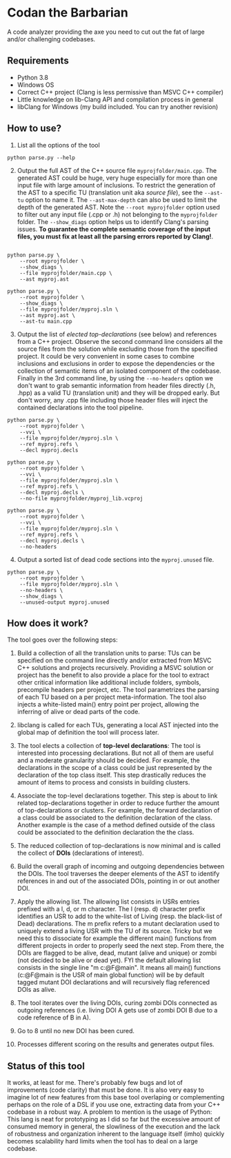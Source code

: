 # Codan the Barbarian
A code analyzer providing the axe you need to cut out the fat of large and/or challenging codebases.

## Requirements
- Python 3.8
- Windows OS
- Correct C++ project (Clang is less permissive than MSVC C++ compiler)
- Little knowledge on lib-Clang API and compilation process in general
- libClang for Windows (my build included. You can try another revision)

## How to use?
1. List all the options of the tool
```
python parse.py --help
```

2. Output the full AST of the C++ source file `myprojfolder/main.cpp`. The generated AST could be huge, very huge especially for more than one input file with large amount of inclusions. To restrict the generation of the AST to a specific TU (translation unit aka *source file*), see the `--ast-tu` option to name it. The `--ast-max-depth` can also be used to limit the depth of the generated AST. Note the `--root myprojfolder` option used to filter out any input file (.cpp or .h) not belonging to the `myprojfolder` folder. The `--show_diags` option helps us to identify Clang's parsing issues. **To guarantee the complete semantic coverage of the input files, you must fix at least all the parsing errors reported by Clang!**.
```

python parse.py \
    --root myprojfolder \
    --show_diags \
    --file myprojfolder/main.cpp \
    --ast myproj.ast
   
python parse.py \
    --root myprojfolder \
    --show_diags \
    --file myprojfolder/myproj.sln \
    --ast myproj.ast \
    --ast-tu main.cpp
```

3. Output the list of *elected top-declarations* (see below) and references from a C++ project. Observe the second command line considers all the source files from the solution while excluding those from the specified project. It could be very convenient in some cases to combine inclusions and exclusions in order to expose the dependencies or the collection of semantic items of an isolated component of the codebase. Finally in the 3rd command line, by using the `--no-headers` option we don't want to grab semantic information from header files directly (.h, .hpp) as a valid TU (translation unit) and they will be dropped early. But don't worry, any .cpp file including those header files will inject the contained declarations into the tool pipeline.
```
python parse.py \
    --root myprojfolder \
    --vvi \
    --file myprojfolder/myproj.sln \
    --ref myproj.refs \
    --decl myproj.decls

python parse.py \
    --root myprojfolder \
    --vvi \
    --file myprojfolder/myproj.sln \
    --ref myproj.refs \
    --decl myproj.decls \
    --no-file myprojfolder/myproj_lib.vcproj

python parse.py \
    --root myprojfolder \
    --vvi \
    --file myprojfolder/myproj.sln \
    --ref myproj.refs \
    --decl myproj.decls \
    --no-headers
```

4. Output a sorted list of dead code sections into the `myproj.unused` file.
```
python parse.py \
    --root myprojfolder \
    --file myprojfolder/myproj.sln \
    --no-headers \
    --show_diags \
    --unused-output myproj.unused
```

## How does it work?
The tool goes over the following steps:

1. Build a collection of all the translation units to parse: TUs can be specified on the command line directly and/or extracted from MSVC C++ solutions and projects recursively. Providing a MSVC solution or project has the benefit to also provide a place for the tool to extract other critical information like additional include folders, symbols, precompile headers per project, etc. The tool parametrizes the parsing of each TU based on a per project meta-information. The tool also injects a white-listed main() entry point per project, allowing the inferring of alive or dead parts of the code.

2. libclang is called for each TUs, generating a local AST injected into the global map of definition the tool will process later.

3. The tool elects a collection of **top-level declarations**: The tool is interested into processing declarations. But not all of them are useful and a moderate granularity should be decided. For example, the declarations in the scope of a class could be just represented by the declaration of the top class itself. This step drastically reduces the amount of items to process and consists in building clusters.

4. Associate the top-level declarations together. This step is about to link related top-declarations together in order to reduce further the amount of top-declarations or clusters. For example, the forward declaration of a class could be associated to the definition declaration of the class. Another example is the case of a method defined outside of the class could be associated to the definition declaration the the class.

5. The reduced collection of top-declarations is now minimal and is called the collect of **DOIs** (declarations of interest).

6. Build the overall graph of incoming and outgoing dependencies between the DOIs. The tool traverses the deeper elements of the AST to identify references in and out of the associated DOIs, pointing in or out another DOI.

7. Apply the allowing list. The allowing list consists in USRs entries prefixed with a l, d, or m character. The l (resp. d) character prefix identifies an USR to add to the white-list of Living (resp. the black-list of Dead) declarations. The m prefix refers to a mutant declaration used to uniquely extend a living USR with the TU of its source. Tricky but we need this to dissociate for example the different main() functions from different projects in order to properly seed the next step. From there, the DOIs are flagged to be alive, dead, mutant (alive and unique) or zombi (not decided to be alive or dead yet). FYI the default allowing list consists in the single line "m c:@F@main". It means all main() functions (c:@F@main is the USR of main global function) will be by default tagged mutant DOI declarations and will recursively flag referenced DOIs as alive.

8. The tool iterates over the living DOIs, curing zombi DOIs connected as outgoing references (i.e. living DOI A gets use of zombi DOI B due to a code reference of B in A).

9. Go to 8 until no new DOI has been cured.

10. Processes different scoring on the results and generates output files.

## Status of this tool
It works, at least for me. There's probably few bugs and lot of improvements (code clarity) that must be done. It is also very easy to imagine lot of new features from this base tool overlaping or complementing perhaps on the role of a DSL if you use one, extracting data from your C++ codebase in a robust way.
A problem to mention is the usage of Python: This lang is neat for prototyping as I did so far but the excessive amount of consumed memory in general, the slowliness of the execution and the lack of robustness and organization inherent to the language itself (imho) quickly becomes scalability hard limits when the tool has to deal on a large codebase.


